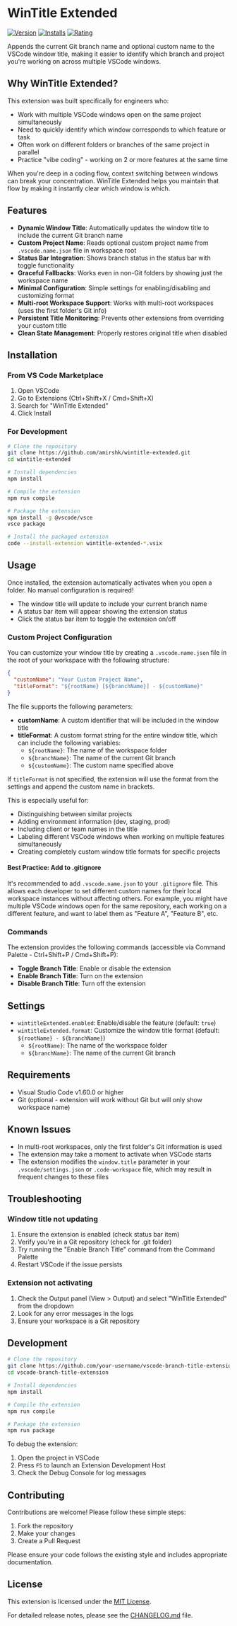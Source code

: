 # WinTitle Extended

[![Version](https://img.shields.io/visual-studio-marketplace/v/AmirShaked.wintitle-extended)](https://marketplace.visualstudio.com/items?itemName=AmirShaked.wintitle-extended)
[![Installs](https://img.shields.io/visual-studio-marketplace/i/AmirShaked.wintitle-extended)](https://marketplace.visualstudio.com/items?itemName=AmirShaked.wintitle-extended)
[![Rating](https://img.shields.io/visual-studio-marketplace/r/AmirShaked.wintitle-extended)](https://marketplace.visualstudio.com/items?itemName=AmirShaked.wintitle-extended&ssr=false#review-details)

Appends the current Git branch name and optional custom name to the VSCode window title, making it easier to identify which branch and project you're working on across multiple VSCode windows.

## Why WinTitle Extended?

This extension was built specifically for engineers who:

- Work with multiple VSCode windows open on the same project simultaneously
- Need to quickly identify which window corresponds to which feature or task
- Often work on different folders or branches of the same project in parallel
- Practice "vibe coding" - working on 2 or more features at the same time

When you're deep in a coding flow, context switching between windows can break your concentration. WinTitle Extended helps you maintain that flow by making it instantly clear which window is which.

## Features

- **Dynamic Window Title**: Automatically updates the window title to include the current Git branch name
- **Custom Project Name**: Reads optional custom project name from `.vscode.name.json` file in workspace root
- **Status Bar Integration**: Shows branch status in the status bar with toggle functionality
- **Graceful Fallbacks**: Works even in non-Git folders by showing just the workspace name
- **Minimal Configuration**: Simple settings for enabling/disabling and customizing format
- **Multi-root Workspace Support**: Works with multi-root workspaces (uses the first folder's Git info)
- **Persistent Title Monitoring**: Prevents other extensions from overriding your custom title
- **Clean State Management**: Properly restores original title when disabled

## Installation

### From VS Code Marketplace

1. Open VSCode
2. Go to Extensions (Ctrl+Shift+X / Cmd+Shift+X)
3. Search for "WinTitle Extended"
4. Click Install

### For Development

```bash
# Clone the repository
git clone https://github.com/amirshk/wintitle-extended.git
cd wintitle-extended

# Install dependencies
npm install

# Compile the extension
npm run compile

# Package the extension
npm install -g @vscode/vsce
vsce package

# Install the packaged extension
code --install-extension wintitle-extended-*.vsix
```

## Usage

Once installed, the extension automatically activates when you open a folder. No manual configuration is required!

- The window title will update to include your current branch name
- A status bar item will appear showing the extension status
- Click the status bar item to toggle the extension on/off

### Custom Project Configuration

You can customize your window title by creating a `.vscode.name.json` file in the root of your workspace with the following structure:

```json
{
  "customName": "Your Custom Project Name",
  "titleFormat": "${rootName} [${branchName}] - ${customName}"
}
```

The file supports the following parameters:

- **customName**: A custom identifier that will be included in the window title
- **titleFormat**: A custom format string for the entire window title, which can include the following variables:
  - `${rootName}`: The name of the workspace folder
  - `${branchName}`: The name of the current Git branch
  - `${customName}`: The custom name specified above

If `titleFormat` is not specified, the extension will use the format from the settings and append the custom name in brackets.

This is especially useful for:
- Distinguishing between similar projects
- Adding environment information (dev, staging, prod)
- Including client or team names in the title
- Labeling different VSCode windows when working on multiple features simultaneously
- Creating completely custom window title formats for specific projects

#### Best Practice: Add to .gitignore

It's recommended to add `.vscode.name.json` to your `.gitignore` file. This allows each developer to set different custom names for their local workspace instances without affecting others. For example, you might have multiple VSCode windows open for the same repository, each working on a different feature, and want to label them as "Feature A", "Feature B", etc.

### Commands

The extension provides the following commands (accessible via Command Palette - Ctrl+Shift+P / Cmd+Shift+P):

- **Toggle Branch Title**: Enable or disable the extension
- **Enable Branch Title**: Turn on the extension
- **Disable Branch Title**: Turn off the extension

## Settings

- `wintitleExtended.enabled`: Enable/disable the feature (default: `true`)
- `wintitleExtended.format`: Customize the window title format (default: `${rootName} - ${branchName}`)
  - `${rootName}`: The name of the workspace folder
  - `${branchName}`: The name of the current Git branch

## Requirements

- Visual Studio Code v1.60.0 or higher
- Git (optional - extension will work without Git but will only show workspace name)

## Known Issues

- In multi-root workspaces, only the first folder's Git information is used
- The extension may take a moment to activate when VSCode starts
- The extension modifies the `window.title` parameter in your `.vscode/settings.json` or `.code-workspace` file, which may result in frequent changes to these files

## Troubleshooting

### Window title not updating

1. Ensure the extension is enabled (check status bar item)
2. Verify you're in a Git repository (check for .git folder)
3. Try running the "Enable Branch Title" command from the Command Palette
4. Restart VSCode if the issue persists

### Extension not activating

1. Check the Output panel (View > Output) and select "WinTitle Extended" from the dropdown
2. Look for any error messages in the logs
3. Ensure your workspace is a Git repository

## Development

```bash
# Clone the repository
git clone https://github.com/your-username/vscode-branch-title-extension.git
cd vscode-branch-title-extension

# Install dependencies
npm install

# Compile the extension
npm run compile

# Package the extension
npm run package
```

To debug the extension:
1. Open the project in VSCode
2. Press `F5` to launch an Extension Development Host
3. Check the Debug Console for log messages

## Contributing

Contributions are welcome! Please follow these simple steps:

1. Fork the repository
2. Make your changes
3. Create a Pull Request

Please ensure your code follows the existing style and includes appropriate documentation.

## License

This extension is licensed under the [MIT License](LICENSE).

For detailed release notes, please see the [CHANGELOG.md](CHANGELOG.md) file.
